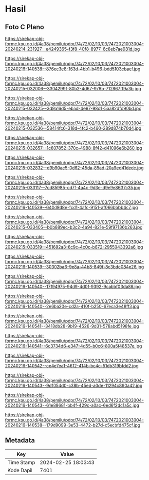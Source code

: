 # Hasil

## Foto C Plano

https://sirekap-obj-formc.kpu.go.id/4a38/pemilu/pdpr/74/72/02/10/03/7472021003004-20240214-231927--e4249365-f3f8-40f8-8977-6c8eb7ae981d.jpg

https://sirekap-obj-formc.kpu.go.id/4a38/pemilu/pdpr/74/72/02/10/03/7472021003004-20240216-140538--876ec3e8-163d-4bb1-b496-bdd5103cbaef.jpg

https://sirekap-obj-formc.kpu.go.id/4a38/pemilu/pdpr/74/72/02/10/03/7472021003004-20240215-032006--3304299f-80b2-4d67-976b-712867ff9a3b.jpg

https://sirekap-obj-formc.kpu.go.id/4a38/pemilu/pdpr/74/72/02/10/03/7472021003004-20240215-032425--3d9a16d5-ebad-4e97-98d1-5aa82dfd90bd.jpg

https://sirekap-obj-formc.kpu.go.id/4a38/pemilu/pdpr/74/72/02/10/03/7472021003004-20240215-032536--58414fc6-318d-4fc2-b460-289d874b70d4.jpg

https://sirekap-obj-formc.kpu.go.id/4a38/pemilu/pdpr/74/72/02/10/03/7472021003004-20240215-032657--1c607852-370c-4988-8f42-d41096e6b260.jpg

https://sirekap-obj-formc.kpu.go.id/4a38/pemilu/pdpr/74/72/02/10/03/7472021003004-20240215-032832--d9b90ac5-0d62-45da-85ad-20a9ed41dedc.jpg

https://sirekap-obj-formc.kpu.go.id/4a38/pemilu/pdpr/74/72/02/10/03/7472021003004-20240215-033117--7cd85985-cd7f-4a4c-9d3e-d9e9e8637c35.jpg

https://sirekap-obj-formc.kpu.go.id/4a38/pemilu/pdpr/74/72/02/10/03/7472021003004-20240216-140539--640d8d8e-fcd1-4afc-9151-af066bbbb4c7.jpg

https://sirekap-obj-formc.kpu.go.id/4a38/pemilu/pdpr/74/72/02/10/03/7472021003004-20240215-033405--b0b889ec-b3c2-4a94-821e-59f97136b263.jpg

https://sirekap-obj-formc.kpu.go.id/4a38/pemilu/pdpr/74/72/02/10/03/7472021003004-20240215-033519--451692a3-6c9c-4c0c-b672-2955043392a6.jpg

https://sirekap-obj-formc.kpu.go.id/4a38/pemilu/pdpr/74/72/02/10/03/7472021003004-20240216-140539--30302ba6-9e8a-44b8-849f-8c3bdc084e26.jpg

https://sirekap-obj-formc.kpu.go.id/4a38/pemilu/pdpr/74/72/02/10/03/7472021003004-20240216-140540--17f94975-94d9-4d0f-9392-9cabbf03da86.jpg

https://sirekap-obj-formc.kpu.go.id/4a38/pemilu/pdpr/74/72/02/10/03/7472021003004-20240216-140540--2e6ba20e-cd2a-410f-b250-67eca3e48ff3.jpg

https://sirekap-obj-formc.kpu.go.id/4a38/pemilu/pdpr/74/72/02/10/03/7472021003004-20240216-140541--3418db28-9b19-4526-9d31-578abd5198fe.jpg

https://sirekap-obj-formc.kpu.go.id/4a38/pemilu/pdpr/74/72/02/10/03/7472021003004-20240216-140541--6c3734d6-e347-4d55-b0c6-800a5f48537e.jpg

https://sirekap-obj-formc.kpu.go.id/4a38/pemilu/pdpr/74/72/02/10/03/7472021003004-20240216-140542--ce4e7ea1-4612-414b-bc4c-51db319bfdd2.jpg

https://sirekap-obj-formc.kpu.go.id/4a38/pemilu/pdpr/74/72/02/10/03/7472021003004-20240216-140543--9d1054d0-c38b-45ed-a0de-11294c890a42.jpg

https://sirekap-obj-formc.kpu.go.id/4a38/pemilu/pdpr/74/72/02/10/03/7472021003004-20240216-140543--61e88681-bb4f-429c-a0ac-6ed6f2dc1a5c.jpg

https://sirekap-obj-formc.kpu.go.id/4a38/pemilu/pdpr/74/72/02/10/03/7472021003004-20240216-140538--179d9099-3e53-4472-b27d-c5ecbfd475cf.jpg


## Metadata

| Key        | Value               |
| ---------- | ------------------- |
| Time Stamp | 2024-02-25 18:03:43 |
| Kode Dapil | 7401                |



